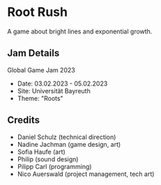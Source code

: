 # Root Rush
A game about bright lines and exponential growth.

## Jam Details
Global Game Jam 2023
- Date: 03.02.2023 - 05.02.2023
- Site: Universität Bayreuth
- Theme: "Roots"

## Credits
- Daniel Schulz (technical direction)
- Nadine Jachman (game design, art)
- Sofia Haufe (art)
- Philip (sound design)
- Pilipp Carl (programming)
- Nico Auerswald (project management, tech art)